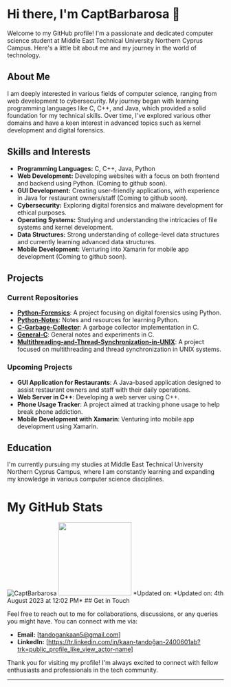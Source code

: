 # Hi there, I'm CaptBarbarosa 👋

Welcome to my GitHub profile! I'm a passionate and dedicated computer science student at Middle East Technical University Northern Cyprus Campus. Here's a little bit about me and my journey in the world of technology.

## About Me

I am deeply interested in various fields of computer science, ranging from web development to cybersecurity. My journey began with learning programming languages like C, C++, and Java, which provided a solid foundation for my technical skills. Over time, I've explored various other domains and have a keen interest in advanced topics such as kernel development and digital forensics.

## Skills and Interests

- **Programming Languages:** C, C++, Java, Python
- **Web Development:** Developing websites with a focus on both frontend and backend using Python. (Coming to github soon).
- **GUI Development:** Creating user-friendly applications, with experience in Java for restaurant owners/staff (Coming to github soon).
- **Cybersecurity:** Exploring digital forensics and malware development for ethical purposes.
- **Operating Systems:** Studying and understanding the intricacies of file systems and kernel development.
- **Data Structures:** Strong understanding of college-level data structures and currently learning advanced data structures. 
- **Mobile Development:** Venturing into Xamarin for mobile app development (Coming to github soon).

## Projects

### Current Repositories

- **[Python-Forensics](https://github.com/CaptBarbarosa/Python-Forensics)**: A project focusing on digital forensics using Python.
- **[Python-Notes](https://github.com/CaptBarbarosa/Python-Notes)**: Notes and resources for learning Python.
- **[C-Garbage-Collector](https://github.com/CaptBarbarosa/C-Garbage-Collector)**: A garbage collector implementation in C.
- **[General-C](https://github.com/CaptBarbarosa/General-C)**: General notes and experiments in C.
- **[Multithreading-and-Thread-Synchronization-in-UNIX](https://github.com/CaptBarbarosa/Multithreading-and-Thread-Synchronization-in-UNIX)**: A project focused on multithreading and thread synchronization in UNIX systems.

### Upcoming Projects

- **GUI Application for Restaurants**: A Java-based application designed to assist restaurant owners and staff with their daily operations.
- **Web Server in C++**: Developing a web server using C++.
- **Phone Usage Tracker**: A project aimed at tracking phone usage to help break phone addiction.
- **Mobile Development with Xamarin**: Venturing into mobile app development using Xamarin.

## Education

I'm currently pursuing my studies at Middle East Technical University Northern Cyprus Campus, where I am constantly learning and expanding my knowledge in various computer science disciplines.

# My GitHub Stats

<img src="https://github-readme-stats.vercel.app/api/top-langs/?username=CaptBarbarosa&layout=compact&hide=html&theme=radical" alt="CaptBarbarosa"/>
<img height="170em" src="https://github-readme-stats.vercel.app/api?username=CaptBarbarosa&include_all_commits=true&count_private=true&show_icons=true&theme=radical"/>
*Updated on: *Updated on: 4th August 2023 at 12:02 PM*
## Get in Touch

Feel free to reach out to me for collaborations, discussions, or any queries you might have. You can connect with me via:

- **Email:** [tandogankaan5@gmail.com]
- **LinkedIn:** [https://tr.linkedin.com/in/kaan-tandoğan-2400601ab?trk=public_profile_like_view_actor-name]

Thank you for visiting my profile! I'm always excited to connect with fellow enthusiasts and professionals in the tech community.

---

